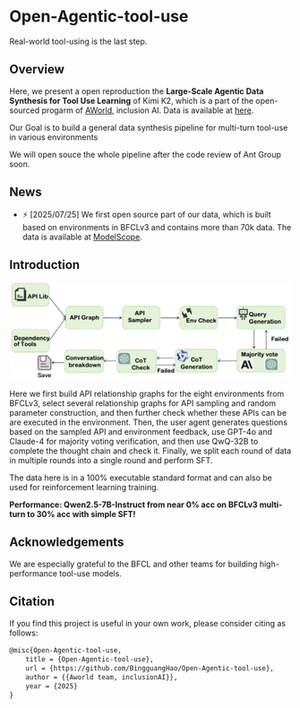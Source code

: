 # Open-Agentic-tool-use

Real-world tool-using is the last step.

## Overview

Here, we present a open reproduction the **Large-Scale Agentic Data Synthesis for Tool Use Learning** of Kimi K2, which is a part of the open-sourced progarm of [AWorld](https://github.com/inclusionAI/AWorld?tab=readme-ov-file), inclusion AI. Data is available at [here](https://www.modelscope.cn/datasets/hbg400/Open-Agentic-tool-use).

Our Goal is to build a general data synthesis pipeline for multi-turn tool-use in various environments

We will open souce the whole pipeline after the code review of Ant Group soon.

## News

* ⚡️ [2025/07/25]  We first open source part of our data, which is built based on environments in BFCLv3 and contains more than 70k data.
  The data is available at [ModelScope](https://www.modelscope.cn/datasets/hbg400/Open-Agentic-tool-use).

## Introduction

![](img/pipeline.png)

Here we first build API relationship graphs for the eight environments from BFCLv3, select several relationship graphs for API sampling and random parameter construction, and then further check whether these APIs can be are executed in the environment. Then, the user agent generates questions based on the sampled API and environment feedback, use GPT-4o and Claude-4 for majority voting verification, and then use QwQ-32B to complete the thought chain and check it. Finally, we split each round of data in multiple rounds into a single round and perform SFT.

The data here is in a 100% executable standard format and can also be used for reinforcement learning training.

**Performance: Qwen2.5-7B-Instruct from near 0% acc on BFCLv3 multi-turn to 30% acc with simple SFT!**

## Acknowledgements

We are especially grateful to the BFCL and other teams for building high-performance tool-use models.

## Citation

If you find this project is useful in your own work, please consider citing as follows:

```
@misc{Open-Agentic-tool-use,
    title = {Open-Agentic-tool-use},
    url = {https://github.com/BingguangHao/Open-Agentic-tool-use},
    author = {{Aworld team, inclusionAI}},
    year = {2025}
}
```
